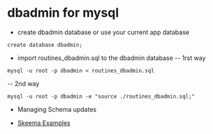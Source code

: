 # dbadmin for mysql

- create dbadmin database or use your current app database
```
create database dbadmin;
```

- import routines_dbadmin.sql to the dbadmin database
-- 1rst way
```
mysql -u root -p dbadmin < routines_dbadmin.sql
```
-- 2nd way
```
mysql -u root -p dbadmin -e "source ./routines_dbadmin.sql;"
```


- Managing Schema updates
* [Skeema Examples](https://www.skeema.io/docs/examples/)

